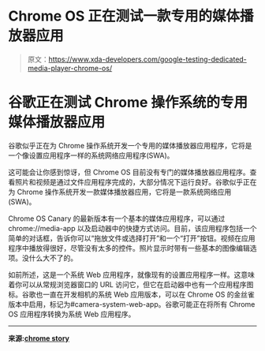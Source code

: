 # Chrome OS 正在测试一款专用的媒体播放器应用

> 原文：<https://www.xda-developers.com/google-testing-dedicated-media-player-chrome-os/>

# 谷歌正在测试 Chrome 操作系统的专用媒体播放器应用

谷歌似乎正在为 Chrome 操作系统开发一个专用的媒体播放器应用程序，它将是一个像设置应用程序一样的系统网络应用程序(SWA)。

这可能会让你感到惊讶，但 Chrome OS 目前没有专门的媒体播放器应用程序。查看照片和视频是通过文件应用程序完成的，大部分情况下运行良好。谷歌似乎正在为 Chrome 操作系统开发一款媒体播放器应用，它将是一款系统网络应用(SWA)。

Chrome OS Canary 的最新版本有一个基本的媒体应用程序，可以通过 chrome://media-app 以及启动器中的快捷方式访问。目前，该应用程序包括一个简单的对话框，告诉你可以“拖放文件或选择打开”和一个“打开”按钮。视频在应用程序中播放得很好，尽管没有太多的控件。照片显示时带有一些基本的图像编辑选项。没什么大不了的。

如前所述，这是一个系统 Web 应用程序，就像现有的设置应用程序一样。这意味着你可以从常规浏览器窗口的 URL 访问它，但它在启动器中也有一个应用程序图标。谷歌也一直在开发相机的系统 Web 应用版本，可以在 Chrome OS 的金丝雀版本中启用，标记为#camera-system-web-app。谷歌可能正在将所有 Chrome OS 应用程序转换为系统 Web 应用程序。

* * *

**来源:[chrome story](https://www.chromestory.com/2019/12/chromebook-media-app/)**